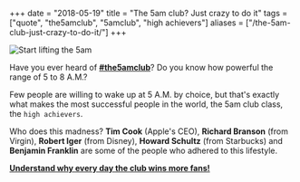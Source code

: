 +++
date = "2018-05-19"
title = "The 5am club? Just crazy to do it"
tags = ["quote", "the5amclub", "5amclub", "high achievers"]
aliases = ["/the-5am-club-just-crazy-to-do-it/"]
+++

![Start lifting the 5am](/The-5am-Club-It-Can-Change-Your-Life.png#center)

Have you ever heard of **[#the5amclub](https://the5am.club/)**? Do you know how powerful the range of 5 to 8 A.M.?

Few people are willing to wake up at 5 A.M. by choice, but that's exactly what makes the most successful people in the world, the 5am club class, the `high achievers`.

Who does this madness? **Tim Cook** (Apple's CEO), **Richard Branson** (from Virgin), **Robert Iger** (from Disney), **Howard Schultz** (from Starbucks) and **Benjamin Franklin** are some of the people who adhered to this lifestyle.

**[Understand why every day the club wins more fans!](https://the5am.club/)**
